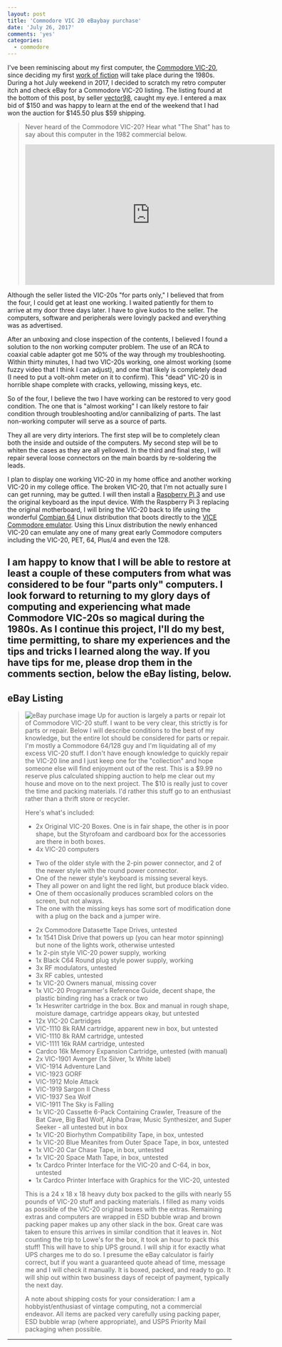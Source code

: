 ```yaml
---
layout: post
title: 'Commodore VIC 20 eBaybay purchase'
date: 'July 26, 2017'
comments: 'yes'
categories:
  - commodore
---
```


I've been reminiscing about my first computer, the [Commodore VIC-20][1], since deciding my first [work of fiction][2] will take place during the 1980s. During a hot July weekend in 2017, I decided to scratch my retro computer itch and check eBay for a Commodore VIC-20 listing. The listing found at the bottom of this post, by seller [vector98][3], caught my eye. I entered a max bid of $150 and was happy to learn at the end of the weekend that I had won the auction for $145.50 plus $59 shipping. 

> Never heard of the Commodore VIC-20? Hear what "The Shat" has to say about this computer in the 1982 commercial below.
> 
>  <iframe width="560" height="315" src="https://www.youtube.com/embed/-V-bPLmtAFg" frameborder="0" allowfullscreen></iframe>

Although the seller listed the VIC-20s "for parts only," I believed that from the four, I could get at least one working. I waited patiently for them to arrive at my door three days later. I have to give kudos to the seller. The computers, software and peripherals were lovingly packed and everything was as advertised.

After an unboxing and close inspection of the contents, I believed I found a solution to the non working computer problem. The use of an RCA to coaxial cable adapter got me 50% of the way through my troubleshooting. Within thirty minutes, I had two VIC-20s working, one almost working (some fuzzy video that I think I can adjust), and one that likely is completely dead (I need to put a volt-ohm meter on it to confirm). This "dead" VIC-20 is in horrible shape complete with cracks, yellowing, missing keys, etc.

So of the four, I believe the two I have working can be restored to very good condition. The one that is "almost working" I can likely restore to fair condition through troubleshooting and/or cannibalizing of parts. The last non-working computer will serve as a source of parts.

They all are very dirty interiors. The first step will be to completely clean both the inside and outside of the computers. My second step will be to whiten the cases as they are all yellowed. In the third and final step, I will repair several loose connectors on the main boards by re-soldering the leads.

I plan to display one working VIC-20 in my home office and another working VIC-20 in my college office. The broken VIC-20, that I'm not actually sure I can get running, may be gutted. I will then install a [Raspberry Pi 3][4] and use the original keyboard as the input device. With the Raspberry Pi 3 replacing the original motherboard, I will bring the VIC-20 back to life using the wonderful [Combian 64][5] Linux distribution that boots directly to the [VICE Commodore emulator][6]. Using this Linux distribution the newly enhanced VIC-20 can emulate any one of many great early Commodore computers including the VIC-20, PET, 64, Plus/4 and even the 128. 

I am happy to know that I will be able to restore at least a couple of these computers from what was considered to be four "parts only" computers. I look forward to returning to my glory days of computing and experiencing what made Commodore VIC-20s so magical during the 1980s. As I continue this project, I'll do my best, time permitting, to share my experiences and the tips and tricks I learned along the way. If you have tips for me, please drop them in the comments section, below the eBay listing, below.
---- 
## eBay Listing
> ![][image-1]
> Up for auction is largely a parts or repair lot of Commodore VIC-20 stuff. I want to be very clear, this strictly is for parts or repair. Below I will describe conditions to the best of my knowledge, but the entire lot should be considered for parts or repair. I'm mostly a Commodore 64/128 guy and I'm liquidating all of my excess VIC-20 stuff. I don't have enough knowledge to quickly repair the VIC-20 line and I just keep one for the "collection" and hope someone else will find enjoyment out of the rest. This is a $9.99 no reserve plus calculated shipping auction to help me clear out my house and move on to the next project. The $10 is really just to cover the time and packing materials. I'd rather this stuff go to an enthusiast rather than a thrift store or recycler. 
> 
> Here's what's included:
> 
> * 2x Original VIC-20 Boxes. One is in fair shape, the other is in poor shape, but the Styrofoam and cardboard box for the accessories are there in both boxes. 
> * 4x VIC-20 computers 
>  - Two of the older style with the 2-pin power connector, and 2 of the newer style with the round power connector. 
>   - One of the newer style's keyboard is missing several keys. 
>   - They all power on and light the red light, but produce black video.
>   - One of them occasionally produces scrambled colors on the screen, but not always.
>   - The one with the missing keys has some sort of modification done with a plug on the back and a jumper wire. 
> * 2x Commodore Datasette Tape Drives, untested
> * 1x 1541 Disk Drive that powers up (you can hear motor spinning) but none of the lights work, otherwise untested
> * 1x 2-pin style VIC-20 power supply, working
> * 1x Black C64 Round plug style power supply, working
> * 3x RF modulators, untested
> * 3x RF cables, untested
> * 1x VIC-20 Owners manual, missing cover
> * 1x VIC-20 Programmer's Reference Guide, decent shape, the plastic binding ring has a crack or two
> * 1x Heswriter cartridge in the box. Box and manual in rough shape, moisture damage, cartridge appears okay, but untested
> * 12x VIC-20 Cartridges
> * VIC-1110 8k RAM cartridge, apparent new in box, but untested
> * VIC-1110 8k RAM cartridge, untested
> * VIC-1111 16k RAM cartridge, untested
> * Cardco 16k Memory Expansion Cartridge, untested (with manual)
> * 2x VIC-1901 Avenger (1x Silver, 1x White label)
> * VIC-1914 Adventure Land
> * VIC-1923 GORF
> * VIC-1912 Mole Attack
> * VIC-1919 Sargon II Chess
> * VIC-1937 Sea Wolf
> * VIC-1911 The Sky is Falling
> * 1x VIC-20 Cassette 6-Pack Containing Crawler, Treasure of the Bat Cave, Big Bad Wolf, Alpha Draw, Music Synthesizer, and Super Seeker - all untested but in box
> * 1x VIC-20 Biorhythm Compatibility Tape, in box, untested
> * 1x VIC-20 Blue Meanites from Outer Space Tape, in box, untested
> * 1x VIC-20 Car Chase Tape, in box, untested
> * 1x VIC-20 Space Math Tape, in box, untested
> * 1x Cardco Printer Interface for the VIC-20 and C-64, in box, untested
> * 1x Cardco Printer Interface with Graphics for the VIC-20, untested
> 
> This is a 24 x 18 x 18 heavy duty box packed to the gills with nearly 55 pounds of VIC-20 stuff and packing materials. I filled as many voids as possible of the VIC-20 original boxes with the extras. Remaining extras and computers are wrapped in ESD bubble wrap and brown packing paper makes up any other slack in the box. Great care was taken to ensure this arrives in similar condition that it leaves in. Not counting the trip to Lowe's for the box, it took an hour to pack this stuff! This will have to ship UPS ground. I will ship it for exactly what UPS charges me to do so. I presume the eBay calculator is fairly correct, but if you want a guaranteed quote ahead of time, message me and I will check it manually. It is boxed, packed, and ready to go. It will ship out within two business days of receipt of payment, typically the next day.
> 
> A note about shipping costs for your consideration: I am a hobbyist/enthusiast of vintage computing, not a commercial endeavor. All items are packed very carefully using packing paper, ESD bubble wrap (where appropriate), and USPS Priority Mail packaging when possible.
---- 

[1]:	https://en.wikipedia.org/wiki/Commodore_VIC-20
[2]:	http://www.stevencombs.com/writing/2017/07/04/book-and-ulysses-timeline.html
[3]:	http://www.ebay.com/usr/vector98?_trksid=p2047675.l2559
[4]:	http://amzn.to/2tLhWGh
[5]:	https://cmaiolino.wordpress.com/combian-64-v2/
[6]:	http://vice-emu.sourceforge.net/

[image-1]:	http://www.stevencombs.com/images/posts/vic-20-ebay.jpg "eBay purchase image"